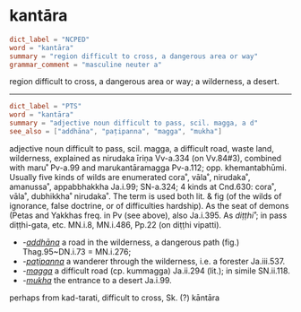 # kantāra

``` toml
dict_label = "NCPED"
word = "kantāra"
summary = "region difficult to cross, a dangerous area or way"
grammar_comment = "masculine neuter a"
```

region difficult to cross, a dangerous area or way; a wilderness, a desert.

--------------------

``` toml
dict_label = "PTS"
word = "kantāra"
summary = "adjective noun difficult to pass, scil. magga, a d"
see_also = ["addhāna", "paṭipanna", "magga", "mukha"]
```

adjective noun difficult to pass, scil. magga, a difficult road, waste land, wilderness, explained as nirudaka īriṇa Vv\-a.334 (on Vv.84#3), combined with maru˚ Pv\-a.99 and marukantāramagga Pv\-a.112; opp. khemantabhūmi. Usually five kinds of wilds are enumerated cora˚, vāla˚, nirudaka˚, amanussa˚, appabbhakkha Ja.i.99; SN\-a.324; 4 kinds at Cnd.630: cora˚, vāla˚, dubhikkha˚ nirudaka˚. The term is used both lit. & fig (of the wilds of ignorance, false doctrine, or of difficulties hardship). As the seat of demons (Petas and Yakkhas freq. in Pv (see above), also Ja.i.395. As *diṭṭhi˚*; in pass diṭṭhi\-gata, etc. MN.i.8, MN.i.486, Pp.22 (on diṭṭhi vipatti).

* *\-[addhāna](addhāna.md)* a road in the wilderness, a dangerous path (fig.) Thag.95\~DN.i.73 = MN.i.276;
* *\-[paṭipanna](paṭipanna.md)* a wanderer through the wilderness, i.e. a forester Ja.iii.537.
* *\-[magga](magga.md)* a difficult road (cp. kummagga) Ja.ii.294 (lit.); in simile SN.ii.118.
* *\-[mukha](mukha.md)* the entrance to a desert Ja.i.99.

perhaps from kad\-tarati, difficult to cross, Sk. (?) kāntāra

